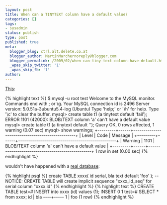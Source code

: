 ```yaml
---
layout: post
title: When can a TINYTEXT column have a default value?
categories: []
tags:
- sysadmin
status: publish
type: post
published: true
meta:
  blogger_blog: ctrl.alt.delete.co.at
  blogger_author: MartinMarchernoreply@blogger.com
  blogger_permalink: /2009/02/when-can-tiny-text-column-have-default.html
  _wpas_skip_twitter: '1'
  _wpas_skip_fb: '1'
author: 
---
```

<a href="http://www.flamingspork.com/blog/2009/02/24/when-can-a-tinytext-column-have-a-default-value/">This</a>:

{% highlight text %}
$ mysql -u root test
Welcome to the MySQL monitor.  Commands end with ; or \g.
Your MySQL connection id is 2496
Server version: 5.0.51a-3ubuntu5.4-log (Ubuntu)
Type 'help;' or '\h' for help. Type '\c' to clear the buffer.
mysql> create table t1 (a tinytext default 'fail');
ERROR 1101 (42000): BLOB/TEXT column 'a' can't have a default value
mysql> create table t1 (a tinytext default '');
Query OK, 0 rows affected, 1 warning (0.07 sec)
mysql> show warnings;
+---------+------+-------------------------------------------------+
| Level   | Code | Message                                         |
+---------+------+-------------------------------------------------+
| Warning | 1101 | BLOB/TEXT column 'a' can't have a default value |
+---------+------+-------------------------------------------------+
1 row in set (0.00 sec)
{% endhighlight %}

wouldn't have happened with a <a href="http://www.postgresql.org">real database</a>:

{% highlight psql %}
create TABLE xxxx(
 id serial,
 bla text default 'foo'
);
-- NOTICE:  CREATE TABLE will create implicit sequence "xxxx_id_seq" for serial column "xxxx.id"
{% endhighlight %}
{% highlight text %}
CREATE TABLE
test=# INSERT into xxxx (id) values (1);
INSERT 0 1
test=# SELECT * from xxxx;
 id | bla
----+-----
  1 | foo
(1 row)
{% endhighlight %}
